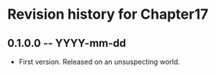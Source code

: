 # Revision history for Chapter17

## 0.1.0.0  -- YYYY-mm-dd

* First version. Released on an unsuspecting world.
